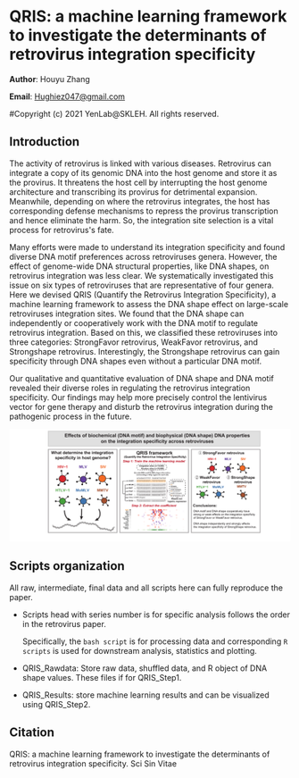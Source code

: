 # **QRIS: a machine learning framework to investigate the determinants of retrovirus integration specificity**

**Author**: Houyu Zhang

**Email**: Hughiez047@gmail.com

#Copyright (c) 2021 YenLab@SKLEH. All rights reserved.

## Introduction

The activity of retrovirus is linked with various diseases. Retrovirus can integrate a copy of its genomic DNA into the host genome and store it as the provirus. It threatens the host cell by interrupting the host genome architecture and transcribing its provirus for detrimental expansion. Meanwhile, depending on where the retrovirus integrates, the host has corresponding defense mechanisms to repress the provirus transcription and hence eliminate the harm. So, the integration site selection is a vital process for retrovirus's fate. 

Many efforts were made to understand its integration specificity and found diverse DNA motif preferences across retroviruses genera. However, the effect of genome-wide DNA structural properties, like DNA shapes, on retrovirus integration was less clear. We systematically investigated this issue on six types of retroviruses that are representative of four genera. Here we devised QRIS (Quantify the Retrovirus Integration Specificity), a machine learning framework to assess the DNA shape effect on large-scale retroviruses integration sites. We found that the DNA shape can independently or cooperatively work with the DNA motif to regulate retrovirus integration. Based on this, we classified these retroviruses into three categories: StrongFavor retrovirus, WeakFavor retrovirus, and Strongshape retrovirus. Interestingly, the Strongshape retrovirus can gain specificity through DNA shapes even without a particular DNA motif. 

Our qualitative and quantitative evaluation of DNA shape and DNA motif revealed their diverse roles in regulating the retrovirus integration specificity. Our findings may help more precisely control the lentivirus vector for gene therapy and disturb the retrovirus integration during the pathogenic process in the future. 

![](./Graphicalabstract.png)

## Scripts organization

All raw, intermediate, final data and all scripts here can fully reproduce the paper.

- Scripts head with series number is for specific analysis follows the order in the retrovirus paper.

  Specifically, the `bash script` is for processing data and corresponding `R scripts` is used for downstream analysis, statistics and plotting.
  
- QRIS_Rawdata: Store raw data, shuffled data, and R object of DNA shape values. These files if for QRIS_Step1.
- QRIS_Results: store machine learning results and can be visualized using QRIS_Step2.

## Citation

QRIS: a machine learning framework to investigate the determinants of retrovirus integration specificity. Sci Sin Vitae  